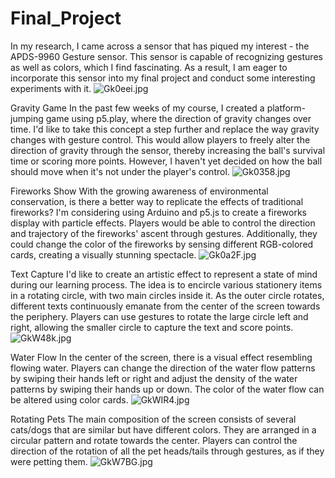 # Final_Project
 
In my research, I came across a sensor that has piqued my interest - the APDS-9960 Gesture sensor. This sensor is capable of recognizing gestures as well as colors, which I find fascinating. As a result, I am eager to incorporate this sensor into my final project and conduct some interesting experiments with it.
![Gk0eei.jpg](https://imgpile.com/images/Gk0eei.jpg)


Gravity Game
In the past few weeks of my course, I created a platform-jumping game using p5.play, where the direction of gravity changes over time. I'd like to take this concept a step further and replace the way gravity changes with gesture control. This would allow players to freely alter the direction of gravity through the sensor, thereby increasing the ball's survival time or scoring more points. However, I haven't yet decided on how the ball should move when it's not under the player's control.
![Gk0358.jpg](https://imgpile.com/images/Gk0358.jpg)


Fireworks Show
With the growing awareness of environmental conservation, is there a better way to replicate the effects of traditional fireworks? I'm considering using Arduino and p5.js to create a fireworks display with particle effects. Players would be able to control the direction and trajectory of the fireworks' ascent through gestures. Additionally, they could change the color of the fireworks by sensing different RGB-colored cards, creating a visually stunning spectacle.
![Gk0a2F.jpg](https://imgpile.com/images/Gk0a2F.jpg)

Text Capture
I'd like to create an artistic effect to represent a state of mind during our learning process. The idea is to encircle various stationery items in a rotating circle, with two main circles inside it. As the outer circle rotates, different texts continuously emanate from the center of the screen towards the periphery. Players can use gestures to rotate the large circle left and right, allowing the smaller circle to capture the text and score points.
![GkW48k.jpg](https://imgpile.com/images/GkW48k.jpg)

Water Flow
In the center of the screen, there is a visual effect resembling flowing water. Players can change the direction of the water flow patterns by swiping their hands left or right and adjust the density of the water patterns by swiping their hands up or down. The color of the water flow can be altered using color cards.
![GkWIR4.jpg](https://imgpile.com/images/GkWIR4.jpg)

Rotating Pets
The main composition of the screen consists of several cats/dogs that are similar but have different colors. They are arranged in a circular pattern and rotate towards the center. Players can control the direction of the rotation of all the pet heads/tails through gestures, as if they were petting them.
![GkW7BG.jpg](https://imgpile.com/images/GkW7BG.jpg)
